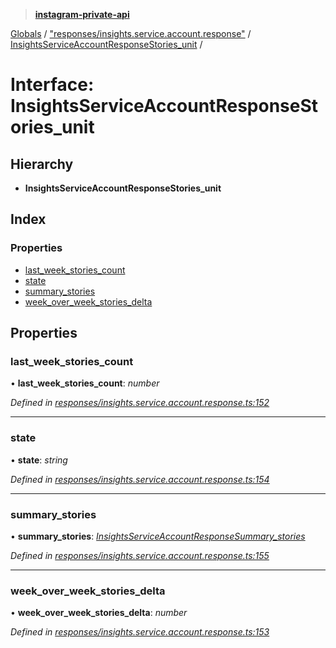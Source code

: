 > **[instagram-private-api](../README.md)**

[Globals](../README.md) / ["responses/insights.service.account.response"](../modules/_responses_insights_service_account_response_.md) / [InsightsServiceAccountResponseStories_unit](_responses_insights_service_account_response_.insightsserviceaccountresponsestories_unit.md) /

# Interface: InsightsServiceAccountResponseStories_unit

## Hierarchy

* **InsightsServiceAccountResponseStories_unit**

## Index

### Properties

* [last_week_stories_count](_responses_insights_service_account_response_.insightsserviceaccountresponsestories_unit.md#last_week_stories_count)
* [state](_responses_insights_service_account_response_.insightsserviceaccountresponsestories_unit.md#state)
* [summary_stories](_responses_insights_service_account_response_.insightsserviceaccountresponsestories_unit.md#summary_stories)
* [week_over_week_stories_delta](_responses_insights_service_account_response_.insightsserviceaccountresponsestories_unit.md#week_over_week_stories_delta)

## Properties

###  last_week_stories_count

• **last_week_stories_count**: *number*

*Defined in [responses/insights.service.account.response.ts:152](https://github.com/dilame/instagram-private-api/blob/173bc62/src/responses/insights.service.account.response.ts#L152)*

___

###  state

• **state**: *string*

*Defined in [responses/insights.service.account.response.ts:154](https://github.com/dilame/instagram-private-api/blob/173bc62/src/responses/insights.service.account.response.ts#L154)*

___

###  summary_stories

• **summary_stories**: *[InsightsServiceAccountResponseSummary_stories](_responses_insights_service_account_response_.insightsserviceaccountresponsesummary_stories.md)*

*Defined in [responses/insights.service.account.response.ts:155](https://github.com/dilame/instagram-private-api/blob/173bc62/src/responses/insights.service.account.response.ts#L155)*

___

###  week_over_week_stories_delta

• **week_over_week_stories_delta**: *number*

*Defined in [responses/insights.service.account.response.ts:153](https://github.com/dilame/instagram-private-api/blob/173bc62/src/responses/insights.service.account.response.ts#L153)*